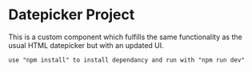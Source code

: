 # Datepicker Project

This is a custom component which fulfills the same functionality as the usual HTML datepicker but with an updated UI.

```
use "npm install" to install dependancy and run with "npm run dev"
```


